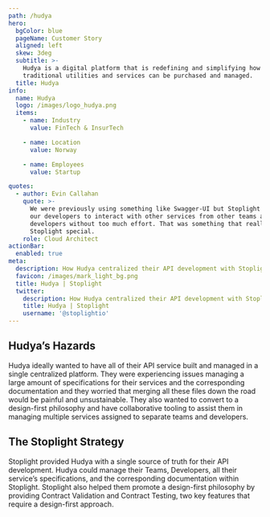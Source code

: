 ```yaml
---
path: /hudya
hero:
  bgColor: blue
  pageName: Customer Story
  aligned: left
  skew: 3deg
  subtitle: >-
    Hudya is a digital platform that is redefining and simplifying how
    traditional utilities and services can be purchased and managed.
  title: Hudya
info:
  name: Hudya
  logo: /images/logo_hudya.png
  items:
    - name: Industry
      value: FinTech & InsurTech

    - name: Location
      value: Norway

    - name: Employees
      value: Startup

quotes:
  - author: Evin Callahan
    quote: >-
      We were previously using something like Swagger-UI but Stoplight allowed
      our developers to interact with other services from other teams and
      developers without too much effort. That was something that really made
      Stoplight special.
    role: Cloud Architect
actionBar:
  enabled: true
meta:
  description: How Hudya centralized their API development with Stoplight
  favicon: /images/mark_light_bg.png
  title: Hudya | Stoplight
  twitter:
    description: How Hudya centralized their API development with Stoplight
    title: Hudya | Stoplight
    username: '@stoplightio'
---
```


## Hudya’s Hazards

Hudya ideally wanted to have all of their API service built and managed in a single centralized platform. They were experiencing issues managing a large amount of specifications for their services and the corresponding documentation and they worried that merging all these files down the road would be painful and unsustainable. They also wanted to convert to a design-first philosophy and have collaborative tooling to assist them in managing multiple services assigned to separate teams and developers.

## The Stoplight Strategy

Stoplight provided Hudya with a single source of truth for their API development. Hudya could manage their Teams, Developers, all their service’s specifications, and the corresponding documentation within Stoplight. Stoplight also helped them promote a design-first philosophy by providing Contract Validation and Contract Testing, two key features that require a design-first approach.
